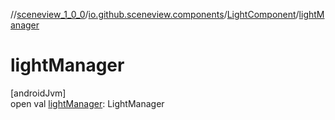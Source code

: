 //[sceneview_1_0_0](../../../index.md)/[io.github.sceneview.components](../index.md)/[LightComponent](index.md)/[lightManager](light-manager.md)

# lightManager

[androidJvm]\
open val [lightManager](light-manager.md): LightManager
